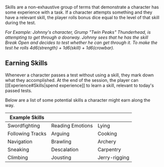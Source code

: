 Skills are a non-exhaustive group of terms that demonstrate a character has some experience with a task. If a character attempts something and they have a relevant skill, the player rolls bonus dice equal to the level of that skill during the test.

*For Example: Johnny's character, Grump "Twin Peaks" Thunderhead, is attempting to get through a doorway. Johnny sees that he has the skill Break Open and decides to test whether he can get through it. To make the test he rolls 4d6(strength) + 1d6(skill) + 1d6(crowbar).*
## Earning Skills
Whenever a character passes a test without using a skill, they mark down what they accomplished. At the end of the session, the player can [[Experience#Skills|spend experience]] to learn a skill, relevant to today's passed tests. 

Below are a list of some potential skills a character might earn along the way.

| Example Skills   |                  |               |
| ---------------- | ---------------- | ------------- |
| Swordfighting    | Reading Emotions | Lying         |
| Following Tracks | Arguing          | Cooking       |
| Navigation       | Brawling         | Archery       |
| Sneaking         | Descalation      | Carpentry     |
| Climbing         | Jousting         | Jerry-rigging |
